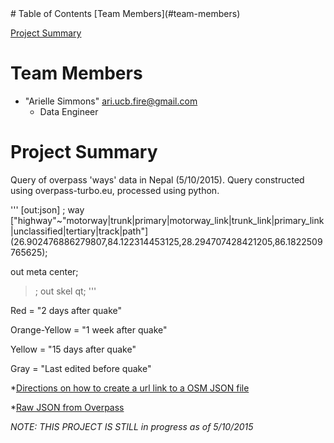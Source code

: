 
<html>
<head>
</head>
<body>
# Table of Contents
[Team Members](#team-members)

[Project Summary](#project-summary)

# <a name="team-members"></a>Team Members
* "Arielle Simmons" <ari.ucb.fire@gmail.com>
	- Data Engineer 
	
# <a name="project-summary"></a>Project Summary

Query of overpass 'ways' data in Nepal (5/10/2015). Query constructed using overpass-turbo.eu, processed using python.

'''
[out:json]
;
way
  ["highway"~"motorway|trunk|primary|motorway_link|trunk_link|primary_link|unclassified|tertiary|track|path"]
  (26.902476886279807,84.122314453125,28.294707428421205,86.1822509765625);

out meta center;
>;
out skel qt;
'''

Red = "2 days after quake"

Orange-Yellow = "1 week after quake"

Yellow = "15 days after quake"

Gray = "Last edited before quake"

*[Directions on how to create a url link to a OSM JSON file](http://www.mappa-mercia.org/2014/09/creating-an-always-up-to-date-map.html "URL-OSM JSOM")

*[Raw JSON from Overpass](http://overpass-api.de/api/interpreter?data=%5Bout%3Ajson%5D%3Bway%5B%22highway%22~%22motorway%7Ctrunk%7Cprimary%7Cmotorway_link%7Ctrunk_link%7Cprimary_link%7Cunclassified%7Ctertiary%7Ctrack%7Cpath%22%5D%2826%2E902476886279807%2C84%2E122314453125%2C28%2E294707428421205%2C86%2E1822509765625%29%3Bout%20meta%20center%3B%3E%3Bout%20skel%20qt%3B%0A
 "Raw JSON from Overpass")

*NOTE: THIS PROJECT IS STILL in progress as of 5/10/2015*
 
</body>
</html>